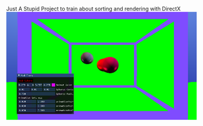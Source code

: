 Just A Stupid Project to train about sorting and rendering with DirectX 
![Alt Text](https://github.com/fortiks/3D-metaballs/blob/master/Metaballs.png)
